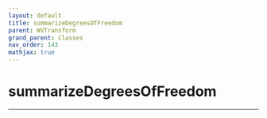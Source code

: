 ```yaml
---
layout: default
title: summarizeDegreesOfFreedom
parent: WVTransform
grand_parent: Classes
nav_order: 143
mathjax: true
---
```


#  summarizeDegreesOfFreedom




---

